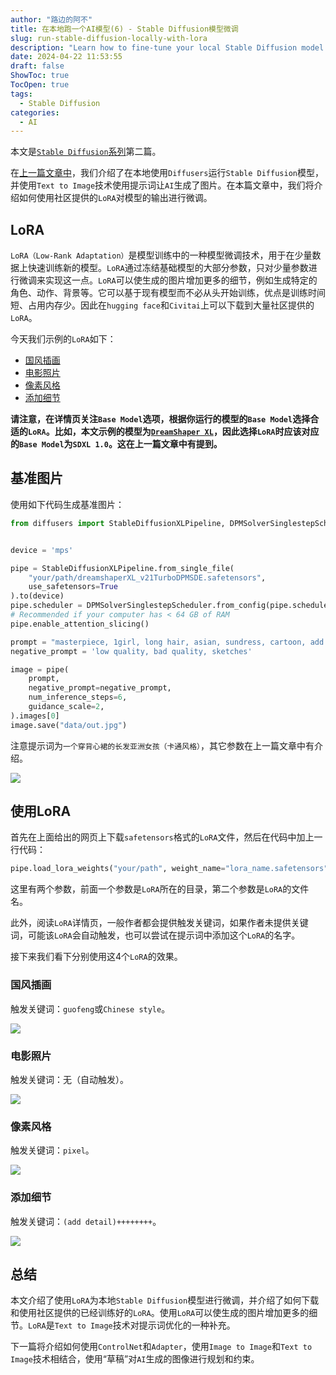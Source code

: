 ```yaml
---
author: "路边的阿不"
title: 在本地跑一个AI模型(6) - Stable Diffusion模型微调
slug: run-stable-diffusion-locally-with-lora
description: "Learn how to fine-tune your local Stable Diffusion model with LoRA, a low-rank adaptation technique that adds more details to generated images. Discover how to download and use pre-trained LoRA models from the community, and explore examples of using LoRA with different styles, such as Chinese illustration and pixel art."
date: 2024-04-22 11:53:55
draft: false
ShowToc: true
TocOpen: true
tags:
  - Stable Diffusion
categories:
  - AI
---
```

本文是[`Stable Diffusion`系列](https://babyno.top/tags/stable-diffusion/)第二篇。

在[上一篇文章中](https://babyno.top/posts/2024/04/run-stable-diffusion-locally/)，我们介绍了在本地使用`Diffusers`运行`Stable Diffusion`模型，并使用`Text to Image`技术使用提示词让`AI`生成了图片。在本篇文章中，我们将介绍如何使用社区提供的`LoRA`对模型的输出进行微调。

## LoRA

`LoRA（Low-Rank Adaptation）`是模型训练中的一种模型微调技术，用于在少量数据上快速训练新的模型。`LoRA`通过冻结基础模型的大部分参数，只对少量参数进行微调来实现这一点。`LoRA`可以使生成的图片增加更多的细节，例如生成特定的角色、动作、背景等。它可以基于现有模型而不必从头开始训练，优点是训练时间短、占用内存少。因此在`hugging face`和`Civitai`上可以下载到大量社区提供的`LoRA`。

今天我们示例的`LoRA`如下：
- [国风插画](https://civitai.com/models/120206/sdxlchinese-style-illustration)
- [电影照片](https://civitai.com/models/158945/sdxl-film-photography-style)
- [像素风格](https://civitai.com/models/120096/pixel-art-xl)
- [添加细节](https://civitai.com/models/122359/detail-tweaker-xl)

**请注意，在详情页关注`Base Model`选项，根据你运行的模型的`Base Model`选择合适的`LoRA`。比如，本文示例的模型为[`DreamShaper XL`](https://civitai.com/models/112902/dreamshaper-xl)，因此选择`LoRA`时应该对应的`Base Model`为`SDXL 1.0`。这在上一篇文章中有提到。**

## 基准图片

使用如下代码生成基准图片：

```python
from diffusers import StableDiffusionXLPipeline, DPMSolverSinglestepScheduler


device = 'mps'

pipe = StableDiffusionXLPipeline.from_single_file(
    "your/path/dreamshaperXL_v21TurboDPMSDE.safetensors",
    use_safetensors=True
).to(device)
pipe.scheduler = DPMSolverSinglestepScheduler.from_config(pipe.scheduler.config, use_karras_sigmas=True)
# Recommended if your computer has < 64 GB of RAM
pipe.enable_attention_slicing()

prompt = "masterpiece, 1girl, long hair, asian, sundress, cartoon, add detail"
negative_prompt = 'low quality, bad quality, sketches'

image = pipe(
    prompt,
    negative_prompt=negative_prompt,
    num_inference_steps=6,
    guidance_scale=2,
).images[0]
image.save("data/out.jpg")
```

注意提示词为`一个穿背心裙的长发亚洲女孩（卡通风格）`，其它参数在上一篇文章中有介绍。

![](imgs/posts/2024-04-22-run-stable-diffusion-locally-with-lora/out.jpg)

## 使用LoRA

首先在上面给出的网页上下载`safetensors`格式的`LoRA`文件，然后在代码中加上一行代码：

```python
pipe.load_lora_weights("your/path", weight_name="lora_name.safetensors")
```

这里有两个参数，前面一个参数是`LoRA`所在的目录，第二个参数是`LoRA`的文件名。

此外，阅读`LoRA`详情页，一般作者都会提供触发关键词，如果作者未提供关键词，可能该`LoRA`会自动触发，也可以尝试在提示词中添加这个`LoRA`的名字。

接下来我们看下分别使用这4个`LoRA`的效果。

### 国风插画

触发关键词：`guofeng`或`Chinese style`。

![](imgs/posts/2024-04-22-run-stable-diffusion-locally-with-lora/guofeng_out.jpg)

### 电影照片

触发关键词：无（自动触发）。

![](imgs/posts/2024-04-22-run-stable-diffusion-locally-with-lora/filem_photo_out.jpg)

### 像素风格

触发关键词：`pixel`。

![](imgs/posts/2024-04-22-run-stable-diffusion-locally-with-lora/pixel_out.jpg)

### 添加细节

触发关键词：`(add detail)++++++++`。

![](imgs/posts/2024-04-22-run-stable-diffusion-locally-with-lora/add_detail_out.jpg)

## 总结

本文介绍了使用`LoRA`为本地`Stable Diffusion`模型进行微调，并介绍了如何下载和使用社区提供的已经训练好的`LoRA`。使用`LoRA`可以使生成的图片增加更多的细节。`LoRA`是`Text to Image`技术对提示词优化的一种补充。

下一篇将介绍如何使用`ControlNet`和`Adapter`，使用`Image to Image`和`Text to Image`技术相结合，使用“草稿”对`AI`生成的图像进行规划和约束。